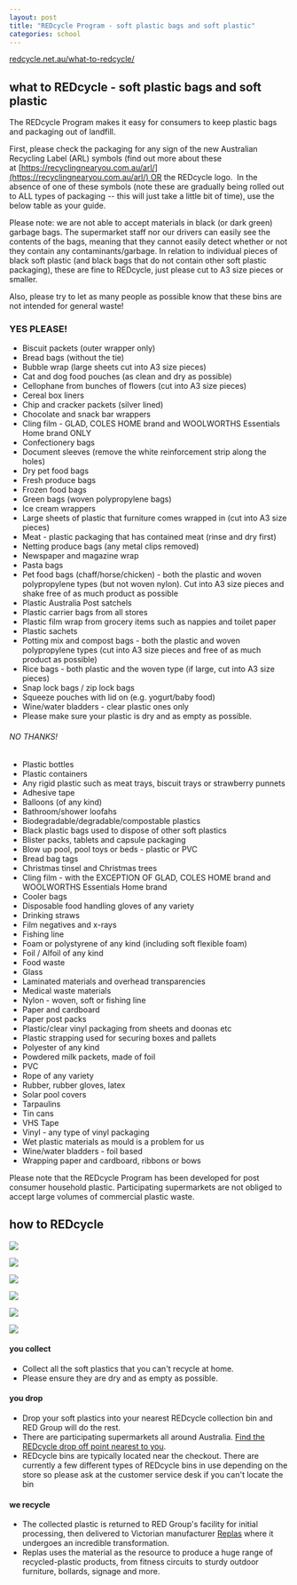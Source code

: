 ```yaml
---
layout: post
title: "REDcycle Program - soft plastic bags and soft plastic"
categories: school
---
```


[redcycle.net.au/what-to-redcycle/](https://redcycle.net.au/what-to-redcycle/)

what to REDcycle - soft plastic bags and soft plastic
----------------

The REDcycle Program makes it easy for consumers to keep plastic bags and packaging out of landfill.

First, please check the packaging for any sign of the new Australian Recycling Label (ARL) symbols (find out more about these at [https://recyclingnearyou.com.au/arl/](https://recyclingnearyou.com.au/arl/) OR the REDcycle logo.  In the absence of one of these symbols (note these are gradually being rolled out to ALL types of packaging -- this will just take a little bit of time), use the below table as your guide.

Please note: we are not able to accept materials in black (or dark green) garbage bags. The supermarket staff nor our drivers can easily see the contents of the bags, meaning that they cannot easily detect whether or not they contain any contaminants/garbage. In relation to individual pieces of black soft plastic (and black bags that do not contain other soft plastic packaging), these are fine to REDcycle, just please cut to A3 size pieces or smaller.

Also, please try to let as many people as possible know that these bins are not intended for general waste!

### YES PLEASE!

-   Biscuit packets (outer wrapper only)
-   Bread bags (without the tie)
-   Bubble wrap (large sheets cut into A3 size pieces)
-   Cat and dog food pouches (as clean and dry as possible)
-   Cellophane from bunches of flowers (cut into A3 size pieces)
-   Cereal box liners
-   Chip and cracker packets (silver lined)
-   Chocolate and snack bar wrappers
-   Cling film - GLAD, COLES HOME brand and WOOLWORTHS Essentials Home brand ONLY
-   Confectionery bags
-   Document sleeves (remove the white reinforcement strip along the holes)
-   Dry pet food bags
-   Fresh produce bags
-   Frozen food bags
-   Green bags (woven polypropylene bags)
-   Ice cream wrappers
-   Large sheets of plastic that furniture comes wrapped in (cut into A3 size pieces)
-   Meat - plastic packaging that has contained meat (rinse and dry first)
-   Netting produce bags (any metal clips removed)
-   Newspaper and magazine wrap
-   Pasta bags
-   Pet food bags (chaff/horse/chicken) - both the plastic and woven polypropylene types (but not woven nylon). Cut into A3 size pieces and shake free of as much product as possible
-   Plastic Australia Post satchels
-   Plastic carrier bags from all stores
-   Plastic film wrap from grocery items such as nappies and toilet paper
-   Plastic sachets
-   Potting mix and compost bags - both the plastic and woven polypropylene types (cut into A3 size pieces and free of as much product as possible)
-   Rice bags - both plastic and the woven type (if large, cut into A3 size pieces)
-   Snap lock bags / zip lock bags
-   Squeeze pouches with lid on (e.g. yogurt/baby food)
-   Wine/water bladders - clear plastic ones only
-   Please make sure your plastic is dry and as empty as possible.

###### NO THANKS!

-   Plastic bottles
-   Plastic containers
-   Any rigid plastic such as meat trays, biscuit trays or strawberry punnets
-   Adhesive tape
-   Balloons (of any kind)
-   Bathroom/shower loofahs
-   Biodegradable/degradable/compostable plastics
-   Black plastic bags used to dispose of other soft plastics
-   Blister packs, tablets and capsule packaging
-   Blow up pool, pool toys or beds - plastic or PVC
-   Bread bag tags
-   Christmas tinsel and Christmas trees
-   Cling film - with the EXCEPTION OF GLAD, COLES HOME brand and WOOLWORTHS Essentials Home brand
-   Cooler bags
-   Disposable food handling gloves of any variety
-   Drinking straws
-   Film negatives and x-rays
-   Fishing line
-   Foam or polystyrene of any kind (including soft flexible foam)
-   Foil / Alfoil of any kind
-   Food waste
-   Glass
-   Laminated materials and overhead transparencies
-   Medical waste materials
-   Nylon - woven, soft or fishing line
-   Paper and cardboard
-   Paper post packs
-   Plastic/clear vinyl packaging from sheets and doonas etc
-   Plastic strapping used for securing boxes and pallets
-   Polyester of any kind
-   Powdered milk packets, made of foil
-   PVC
-   Rope of any variety
-   Rubber, rubber gloves, latex
-   Solar pool covers
-   Tarpaulins
-   Tin cans
-   VHS Tape
-   Vinyl - any type of vinyl packaging
-   Wet plastic materials as mould is a problem for us
-   Wine/water bladders - foil based
-   Wrapping paper and cardboard, ribbons or bows

Please note that the REDcycle Program has been developed for post consumer household plastic. Participating supermarkets are not obliged to accept large volumes of commercial plastic waste.

how to REDcycle
---------------

![](https://redcycle.net.au/wp-content/uploads/2017/04/1.you_collect-1024x286.png)

![](https://redcycle.net.au/wp-content/uploads/2017/04/you-collect.jpg)

![](https://redcycle.net.au/wp-content/uploads/2017/04/2.you_drop-1024x289.png)

![](https://redcycle.net.au/wp-content/uploads/2017/04/You-drop.jpg)

![](https://redcycle.net.au/wp-content/uploads/2017/04/3.we_recycle-1024x287.png)

![](https://redcycle.net.au/wp-content/uploads/2017/04/we-recycle.jpg)

#### you collect

-   Collect all the soft plastics that you can't recycle at home.
-   Please ensure they are dry and as empty as possible.

#### you drop

-   Drop your soft plastics into your nearest REDcycle collection bin and RED Group will do the rest.
-   There are participating supermarkets all around Australia. [Find the REDcycle drop off point nearest to you](https://redcycle.net.au/where-to-redcycle/).
-   REDcycle bins are typically located near the checkout. There are currently a few different types of REDcycle bins in use depending on the store so please ask at the customer service desk if you can't locate the bin

#### we recycle

-   The collected plastic is returned to RED Group's facility for initial processing, then delivered to Victorian manufacturer [Replas](https://www.replas.com.au/) where it undergoes an incredible transformation.
-   Replas uses the material as the resource to produce a huge range of recycled-plastic products, from fitness circuits to sturdy outdoor furniture, bollards, signage and more.
